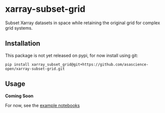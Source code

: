 # xarray-subset-grid

Subset Xarray datasets in space while retaining the original grid for complex grid systems.

## Installation

This package is not yet released on pypi, for now install using git:

```
pip install xarray_subset_grid@git+https://github.com/asascience-open/xarray-subset-grid.git
```

## Usage

**Coming Soon** 

For now, see the [example notebooks](./examples/)
